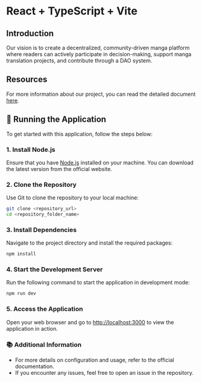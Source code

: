 # React + TypeScript + Vite

## Introduction
Our vision is to create a decentralized, community-driven manga platform where readers can actively participate in decision-making, support manga translation projects, and contribute through a DAO system.

## Resources
For more information about our project, you can read the detailed document [here](https://turtles-play-cp6.craft.me/YzejPLkxvf0jQW).

## 🚀 Running the Application

To get started with this application, follow the steps below:

### 1. Install Node.js

Ensure that you have [Node.js](https://nodejs.org/) installed on your machine. You can download the latest version from the official website.

### 2. Clone the Repository

Use Git to clone the repository to your local machine:

```bash
git clone <repository_url>
cd <repository_folder_name>
```

### 3. Install Dependencies

Navigate to the project directory and install the required packages:

```bash
npm install
```

### 4. Start the Development Server

Run the following command to start the application in development mode:

```bash
npm run dev
```

### 5. Access the Application

Open your web browser and go to [http://localhost:3000](http://localhost:3000) to view the application in action.

### 📚 Additional Information

- For more details on configuration and usage, refer to the official documentation.
- If you encounter any issues, feel free to open an issue in the repository.
